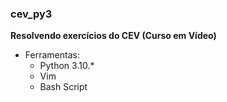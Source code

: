 ### cev\_py3

**Resolvendo exercícios do CEV (Curso em Vídeo)**

- Ferramentas:
	+ Python 3.10.\*
	+ Vim
	+ Bash Script
